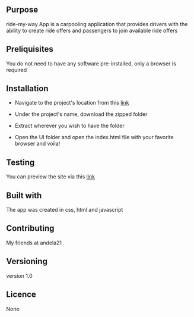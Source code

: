 ## Purpose
ride-my-way App is a carpooling application that provides drivers with the ability to create ride offers and passengers to join available ride offers

## Preliquisites
You do not need to have any software pre-installed, only a browser is required

## Installation
* Navigate to the project's location from this [link](https://github.com/xcixor/my-ride)

* Under the project's name, download the zipped folder
* Extract wherever you wish to have the folder
* Open the UI folder and open the index.html file with your favorite browser and voila!

## Testing
You can preview the site via this [link](https://xcixor.github.io/my-ride)

## Built with
The app was created in css, html and javascript

## Contributing
My friends at andela21

## Versioning
version 1.0

## Licence
None